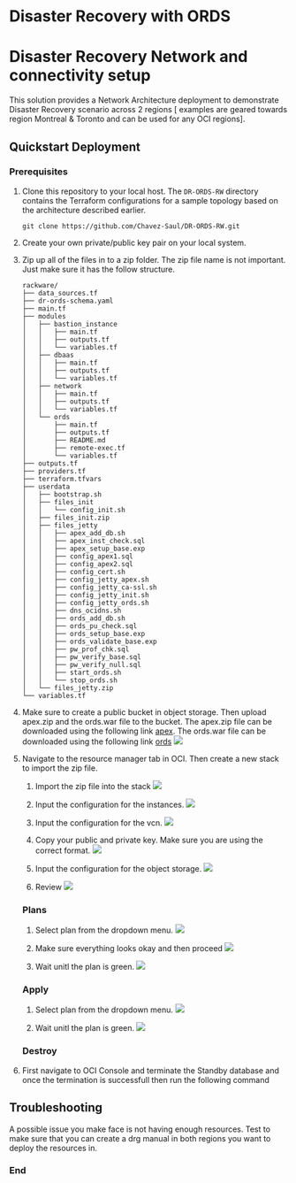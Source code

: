 # Disaster Recovery with ORDS

Disaster Recovery Network and connectivity setup
=======================================================

This solution provides a Network Architecture deployment to demonstrate Disaster Recovery scenario across 2 regions [ examples are geared towards region Montreal & Toronto and can be used for any OCI regions].


## Quickstart Deployment
### Prerequisites
1. Clone this repository to your local host. The `DR-ORDS-RW` directory contains the Terraform configurations for a sample topology based on the architecture described earlier.
    ```
    git clone https://github.com/Chavez-Saul/DR-ORDS-RW.git
    ```

2.  Create your own private/public key pair on your local system.
3.  Zip up all of the files in to a zip folder. The zip file name is not important.
    Just make sure it has the follow structure.
    
        rackware/
        ├── data_sources.tf
        ├── dr-ords-schema.yaml
        ├── main.tf
        ├── modules
        │   ├── bastion_instance
        │   │   ├── main.tf
        │   │   ├── outputs.tf
        │   │   └── variables.tf
        │   ├── dbaas
        │   │   ├── main.tf
        │   │   ├── outputs.tf
        │   │   └── variables.tf
        │   ├── network
        │   │   ├── main.tf
        │   │   ├── outputs.tf
        │   │   └── variables.tf
        │   └── ords
        │       ├── main.tf
        │       ├── outputs.tf
        │       ├── README.md
        │       ├── remote-exec.tf
        │       └── variables.tf
        ├── outputs.tf
        ├── providers.tf
        ├── terraform.tfvars
        ├── userdata
        │   ├── bootstrap.sh
        │   ├── files_init
        │   │   └── config_init.sh
        │   ├── files_init.zip
        │   ├── files_jetty
        │   │   ├── apex_add_db.sh
        │   │   ├── apex_inst_check.sql
        │   │   ├── apex_setup_base.exp
        │   │   ├── config_apex1.sql
        │   │   ├── config_apex2.sql
        │   │   ├── config_cert.sh
        │   │   ├── config_jetty_apex.sh
        │   │   ├── config_jetty_ca-ssl.sh
        │   │   ├── config_jetty_init.sh
        │   │   ├── config_jetty_ords.sh
        │   │   ├── dns_ocidns.sh
        │   │   ├── ords_add_db.sh
        │   │   ├── ords_pu_check.sql
        │   │   ├── ords_setup_base.exp
        │   │   ├── ords_validate_base.exp
        │   │   ├── pw_prof_chk.sql
        │   │   ├── pw_verify_base.sql
        │   │   ├── pw_verify_null.sql
        │   │   ├── start_ords.sh
        │   │   └── stop_ords.sh
        │   └── files_jetty.zip
        └── variables.tf

4. Make sure to create a public bucket in object storage. Then upload apex.zip and the ords.war file to the bucket.
    The apex.zip file can be downloaded using the following link [apex](https://www.oracle.com/tools/downloads/apex-downloads.html). 
    The ords.war file can be downloaded using the following link [ords](https://www.oracle.com/database/technologies/appdev/rest-data-services-downloads.html)
    ![](rackwaresaleplay/Objectstorage.PNG)
    
5. Navigate to the resource manager tab in OCI. Then create a new stack to import the zip file.
    
    1. Import the zip file into the stack 
    ![](rackwaresaleplay/ResourceManager.PNG)
    
    2. Input the configuration for the instances.
    ![](rackwaresaleplay/ResourceManager-Input-Basic.PNG)
    
    3. Input the configuration for the vcn.
    ![](rackwaresaleplay/ResourceManager-Network.PNG)
    
    4. Copy your public and private key. Make sure you are using the correct format.
    ![](rackwaresaleplay/ResourceManager-Keys.PNG)
    
    5. Input the configuration for the object storage.
    ![](rackwaresaleplay/ResourceManager-ObjectStorage.PNG)
    
    6. Review 
    ![](rackwaresaleplay/ResourceManager-Review.PNG)
    
    ### Plans

    1.  Select plan from the dropdown menu.
    ![](rackwaresaleplay/ResourceManager-Plan-2.PNG)
    
    2.  Make sure everything looks okay and then proceed
    ![](rackwaresaleplay/ResourceManager-Plan-3.PNG)
    
    3.  Wait unitl the plan is green.
    ![](rackwaresaleplay/ResourceManager-Plan-4.PNG)
    
    ### Apply
    
    1.  Select plan from the dropdown menu.
    ![](rackwaresaleplay/ResourceManager-Apply-1.PNG)
    
    2.  Wait unitl the plan is green.
    ![](rackwaresaleplay/ResourceManager-Apply-2.PNG)

    ### Destroy
6.  First navigate to OCI Console and terminate the Standby database and once the termination is successfull then run the following command


## Troubleshooting
   A possible issue you make face is not having enough resources. Test to make sure 
   that you can create a drg manual in both regions you want to deploy the resources
   in.

### End